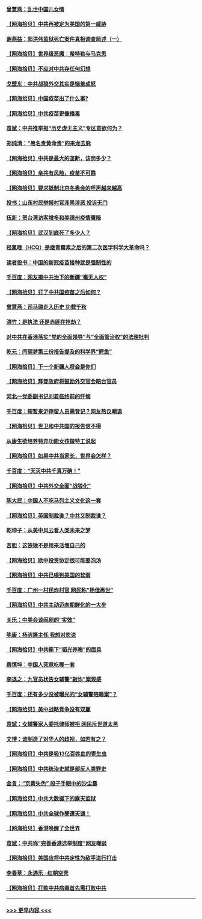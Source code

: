 #### [曾慧燕：乱世中国儿女情](../pages/nsc993/n12887931.md?t=04182302) 
#### [【网海拾贝】中共再被定为美国的第一威胁](../pages/nsc993/n12887580.md?t=04182302) 
#### [谢燕益：郭洪伟监狱死亡案件真相调查简述（一）](../pages/nsc993/n12885648.md?t=04182302) 
#### [【网海拾贝】世界级恶魔：希特勒与马克思](../pages/nsc993/n12884062.md?t=04182302) 
#### [【网海拾贝】不应对中共存任何幻想](../pages/nsc993/n12881460.md?t=04182302) 
#### [戈壁东：中共战狼外交其实是恼羞成怒](../pages/nsc993/n12880392.md?t=04182302) 
#### [【网海拾贝】中国疫苗出了什么事?](../pages/nsc993/n12879124.md?t=04182302) 
#### [【网海拾贝】中共疫苗更像播毒](../pages/nsc993/n12876631.md?t=04182302) 
#### [袁斌：中共推举报“历史虚无主义”专区意欲何为？](../pages/nsc993/n12876530.md?t=04182302) 
#### [郑纯清：“黑名贵黄命贵”的来龙去脉](../pages/nsc993/n12875589.md?t=04182302) 
#### [【网海拾贝】中共是最大的垄断，该罚多少？](../pages/nsc993/n12874006.md?t=04182302) 
#### [【网海拾贝】亲共有风险，疫苗不可靠](../pages/nsc993/n12872224.md?t=04182302) 
#### [【网海拾贝】要求抵制北京冬奥会的呼声越来越高](../pages/nsc993/n12868962.md?t=04182302) 
#### [投书：山东村民举报村官涉黑涉恶 投诉无门](../pages/nsc993/n12869726.md?t=04182302) 
#### [伍新：贺台湾访客增多和美德州疫情骤降](../pages/nsc993/n12865651.md?t=04182302) 
#### [【网海拾贝】武汉到底死了多少人？](../pages/nsc993/n12863707.md?t=04182302) 
#### [羟氯喹（HCQ）是继青霉素之后的第二次医学科学大革命吗？](../pages/nsc993/n12638564.md?t=04182302) 
#### [读者投书：中国的新冠疫苗接种就是强制性的](../pages/nsc993/n12859932.md?t=04182302) 
#### [千百度：网友揭中共治下的新疆“毫无人权”](../pages/nsc993/n12858385.md?t=04182302) 
#### [【网海拾贝】打了中共国疫苗之后如何？](../pages/nsc993/n12857866.md?t=04182302) 
#### [曾慧燕：司马璐走入历史 功载千秋](../pages/nsc993/n12856996.md?t=04182302) 
#### [清竹：是执法 还是赤匪在抢劫？](../pages/nsc993/n12856952.md?t=04182302) 
#### [对中共在香港落实“党的全面领导”与“全面管治权”的法理批判](../pages/nsc993/n12856929.md?t=04182302) 
#### [乾元：闫丽梦第三份报告提及的科学界“鳄鱼”](../pages/nsc993/n12855985.md?t=04182302) 
#### [【网海拾贝】下一个新疆人将会是你们](../pages/nsc993/n12855864.md?t=04182302) 
#### [【网海拾贝】拜登政府将鼓励外交官会晤台官员](../pages/nsc993/n12853615.md?t=04182302) 
#### [河北一党委副书记刘君临终前的忏悔](../pages/nsc993/n12849420.md?t=04182302) 
#### [千百度：短暂来沪停留人员需登记？网友热议嘲讽](../pages/nsc993/n12853497.md?t=04182302) 
#### [【网海拾贝】世卫和中共国的报告信不得](../pages/nsc993/n12850902.md?t=04182302) 
#### [从康生欲培养特异功能女孩做特工说起](../pages/nsc993/n12849289.md?t=04182302) 
#### [【网海拾贝】如果中共当家长，世界会怎样？](../pages/nsc993/n12848436.md?t=04182302) 
#### [千百度：“天灭中共千真万确！”](../pages/nsc993/n12845659.md?t=04182302) 
#### [【网海拾贝】中共外交全面“战狼化”](../pages/nsc993/n12845607.md?t=04182302) 
#### [陈大民：中国人不吃马列主义文化这一套](../pages/nsc993/n12842496.md?t=04182302) 
#### [【网海拾贝】英国制裁谁？中共又制裁谁？](../pages/nsc993/n12840909.md?t=04182302) 
#### [乾坤子：从美中风云看人类未来之梦](../pages/nsc993/n12840590.md?t=04182302) 
#### [苦胆：这铁锹不是用来活埋自己的](../pages/nsc993/n12839512.md?t=04182302) 
#### [【网海拾贝】欧中投资协定很可能要泡汤](../pages/nsc993/n12835122.md?t=04182302) 
#### [【网海拾贝】中共已嗅到美国的软弱](../pages/nsc993/n12832411.md?t=04182302) 
#### [千百度：广州一村民炸村官 网民称“杨佳再世”](../pages/nsc993/n12832380.md?t=04182302) 
#### [【网海拾贝】中共主动迈向朝鲜化的一大步](../pages/nsc993/n12829887.md?t=04182302) 
#### [关乐：中美会谈闹剧的“实效”](../pages/nsc993/n12826698.md?t=04182302) 
#### [陈康：杨洁篪主任  我想对您说](../pages/nsc993/n12826609.md?t=04182302) 
#### [【网海拾贝】中共撕下“韬光养晦”的面具](../pages/nsc993/n12826459.md?t=04182302) 
#### [蔡慎坤：中国人究竟吃哪一套](../pages/nsc993/n12826010.md?t=04182302) 
#### [李退之：九官员状告女辅警“敲诈”案观感](../pages/nsc993/n12823984.md?t=04182302) 
#### [千百度：还有多少没被曝光的“女辅警陪睡案”？](../pages/nsc993/n12822136.md?t=04182302) 
#### [【网海拾贝】美中战略竞争没有双赢](../pages/nsc993/n12822105.md?t=04182302) 
#### [袁斌：女辅警家人委托律师被拒 网民斥世道太黑](../pages/nsc993/n12822004.md?t=04182302) 
#### [文博：谁制造了对华人的歧视，如若有之？](../pages/nsc993/n12821635.md?t=04182302) 
#### [【网海拾贝】中共是吸13亿百姓血的寄生虫](../pages/nsc993/n12819191.md?t=04182302) 
#### [【网海拾贝】中共统治史就是部反人类罪史](../pages/nsc993/n12816738.md?t=04182302) 
#### [金言：“京黄失色” 段子手眼中的沙尘暴](../pages/nsc993/n12815700.md?t=04182302) 
#### [【网海拾贝】中共大数据下的露天监狱](../pages/nsc993/n12811075.md?t=04182302) 
#### [【网海拾贝】中共全球作孽遭天谴！](../pages/nsc993/n12810258.md?t=04182302) 
#### [【网海拾贝】香港唤醒了全世界](../pages/nsc993/n12809100.md?t=04182302) 
#### [袁斌：中共称“完善香港选举制度”网友嘲讽](../pages/nsc993/n12808994.md?t=04182302) 
#### [【网海拾贝】美国应将中共定性为敌手进行打击](../pages/nsc993/n12806870.md?t=04182302) 
#### [李春草：永遇乐 · 红朝空壳](../pages/nsc993/n12805365.md?t=04182302) 
#### [【网海拾贝】打败中共病毒首先需打败中共](../pages/nsc993/n12803930.md?t=04182302) 

----
#### [ >>> 更早内容 <<< ](../indexes/nsc993-earlier.md)
